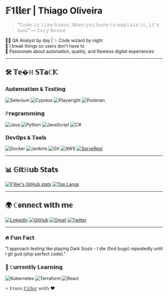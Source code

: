 # 𝔽1𝕝𝕝𝕖𝕣 | Thiago Oliveira 

> "𝙲𝚘𝚍𝚎 𝚒𝚜 𝚕𝚒𝚔𝚎 𝚑𝚞𝚖𝚘𝚛. 𝚆𝚑𝚎𝚗 𝚢𝚘𝚞 𝚑𝚊𝚟𝚎 𝚝𝚘 𝚎𝚡𝚙𝚕𝚊𝚒𝚗 𝚒𝚝, 𝚒𝚝'𝚜 𝚋𝚊𝚍." — 𝙲𝚘𝚛𝚢 𝙷𝚘𝚞𝚜𝚎

🧙‍♂️ QA Analyst by day | ✨ Code wizard by night  
🔧 I break things so users don't have to  
🚀 Passionate about automation, quality, and flawless digital experiences

---

## 🛠️ 𝕋𝕖�ℍ 𝕊𝕋𝕒ℂ𝕂

### 𝔸𝕦𝕥𝕠𝕞𝕒𝕥𝕚𝕠𝕟 & 𝕋𝕖𝕤𝕥𝕚𝕟𝕘
![Selenium](https://img.shields.io/badge/-Selenium-43B02A?style=for-the-badge&logo=selenium&logoColor=white)
![Cypress](https://img.shields.io/badge/-Cypress-17202C?style=for-the-badge&logo=cypress&logoColor=white)
![Playwright](https://img.shields.io/badge/-Playwright-2EAD33?style=for-the-badge&logo=playwright&logoColor=white)
![Postman](https://img.shields.io/badge/-Postman-FF6C37?style=for-the-badge&logo=postman&logoColor=white)

### ℙ𝕣𝕠𝕘𝕣𝕒𝕞𝕞𝕚𝕟𝕘
![Java](https://img.shields.io/badge/-Java-007396?style=for-the-badge&logo=java&logoColor=white)
![Python](https://img.shields.io/badge/-Python-3776AB?style=for-the-badge&logo=python&logoColor=white)
![JavaScript](https://img.shields.io/badge/-JavaScript-F7DF1E?style=for-the-badge&logo=javascript&logoColor=black)
![C#](https://img.shields.io/badge/-C%23-239120?style=for-the-badge&logo=c-sharp&logoColor=white)

### 𝔻𝕖𝕧𝕆𝕡𝕤 & 𝕋𝕠𝕠𝕝𝕤
![Docker](https://img.shields.io/badge/-Docker-2496ED?style=for-the-badge&logo=docker&logoColor=white)
![Jenkins](https://img.shields.io/badge/-Jenkins-D24939?style=for-the-badge&logo=jenkins&logoColor=white)
![Git](https://img.shields.io/badge/-Git-F05032?style=for-the-badge&logo=git&logoColor=white)
![AWS](https://img.shields.io/badge/-AWS-232F3E?style=for-the-badge&logo=amazon-aws&logoColor=white)
[![ServeRest](https://img.shields.io/badge/API-ServeRest-green?style=for-the-badge)](https://github.com/ServeRest/ServeRest/)

---

## 📊 𝔾𝕚𝕥ℍ𝕦𝕓 𝕊𝕥𝕒𝕥𝕤

[![F1ller's GitHub stats](https://github-readme-stats.vercel.app/api?username=F1llerbRZ&show_icons=true&theme=radical&hide_border=true&include_all_commits=true)](https://github.com/F1llerbRZ)
[![Top Langs](https://github-readme-stats.vercel.app/api/top-langs/?username=F1llerbRZ&layout=compact&theme=radical&hide_border=true)](https://github.com/F1llerbRZ)

---

## 🌍 ℂ𝕠𝕟𝕟𝕖𝕔𝕥 𝕨𝕚𝕥𝕙 𝕞𝕖

[![LinkedIn](https://img.shields.io/badge/-LinkedIn-0A66C2?style=for-the-badge&logo=linkedin&logoColor=white)](https://www.linkedin.com/in/thiago-oliveira-qa/)
[![GitHub](https://img.shields.io/badge/-GitHub-181717?style=for-the-badge&logo=github&logoColor=white)](https://github.com/F1llerbRZ)
[![Gmail](https://img.shields.io/badge/-Gmail-D14836?style=for-the-badge&logo=gmail&logoColor=white)](mailto:your-email@example.com)
[![Twitter](https://img.shields.io/badge/-Twitter-1DA1F2?style=for-the-badge&logo=twitter&logoColor=white)](https://twitter.com/yourprofile)

---

### 🔥 𝔽𝕦𝕟 𝔽𝕒𝕔𝕥
"I approach testing like playing Dark Souls - I die (find bugs) repeatedly until I git gud (ship perfect code)."

### 🚀 ℂ𝕦𝕣𝕣𝕖𝕟𝕥𝕝𝕪 𝕃𝕖𝕒𝕣𝕟𝕚𝕟𝕘
![Kubernetes](https://img.shields.io/badge/-Kubernetes-326CE5?style=for-the-badge&logo=kubernetes&logoColor=white)
![Terraform](https://img.shields.io/badge/-Terraform-623CE4?style=for-the-badge&logo=terraform&logoColor=white)
![React](https://img.shields.io/badge/-React-61DAFB?style=for-the-badge&logo=react&logoColor=black)

⭐ 𝔽𝕣𝕠𝕞 [𝔽𝟙𝕝𝕝𝕖𝕣](https://github.com/F1llerbRZ) 𝕨𝕚𝕥𝕙 ❤️







